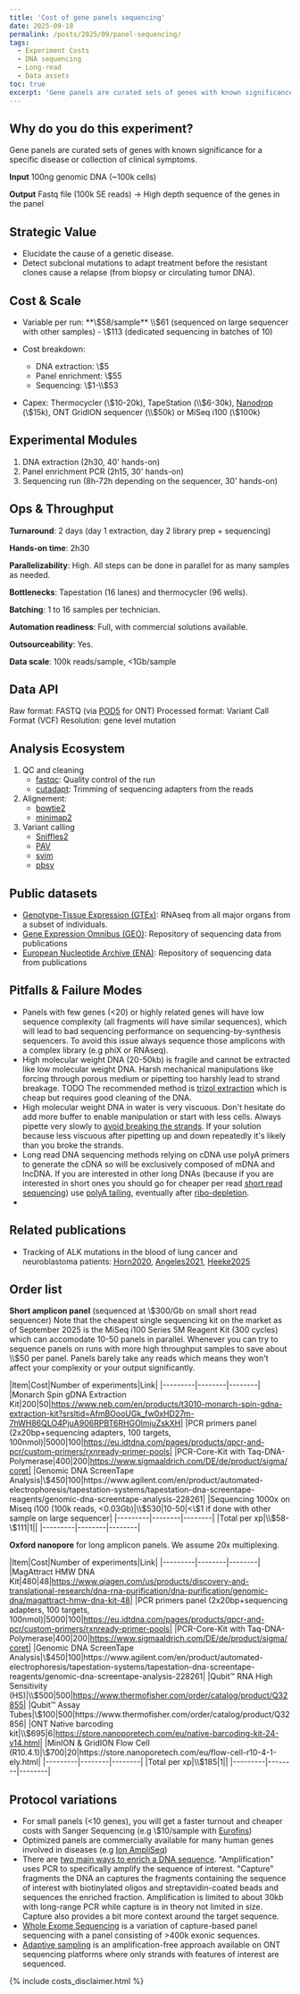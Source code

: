 ```yaml
---
title: 'Cost of gene panels sequencing'
date: 2025-09-18
permalink: /posts/2025/09/panel-sequencing/
tags:
  - Experiment Costs
  - DNA sequencing
  - Long-read
  - Data assets
toc: true
excerpt: 'Gene panels are curated sets of genes with known significance for a specific disease or collection of clinical symptoms that can help diagnose the disease.'
---
```


## Why do you do this experiment?

Gene panels are curated sets of genes with known significance for a specific disease or collection of clinical symptoms.

**Input** 100ng genomic DNA (~100k cells)

**Output** Fastq file (100k SE reads) -> High depth sequence of the genes in the panel

## Strategic Value

- Elucidate the cause of a genetic disease.
- Detect subclonal mutations to adapt treatment before the resistant clones cause a relapse (from biopsy or circulating tumor DNA).

## Cost & Scale

- Variable per run: **\\$58/sample** \\$61 (sequenced on large sequencer with other samples) - \\$113 (dedicated sequencing in batches of 10)
- Cost breakdown:
    + DNA extraction: \\$5
    + Panel enrichment: \\$55
    + Sequencing: \\$1-\\$53

- Capex: Thermocycler (\\$10-20k), TapeStation (\\$6-30k), [Nanodrop](https://www.thermofisher.com/fr/fr/home/industrial/spectroscopy-elemental-isotope-analysis/molecular-spectroscopy/uv-vis-spectrophotometry/instruments/nanodrop.html) (\\$15k), ONT GridION sequencer (\\$50k) or MiSeq i100 (\\$100k)

## Experimental Modules

1. DNA extraction (2h30, 40' hands-on)
2. Panel enrichment PCR (2h15, 30' hands-on)
3. Sequencing run (8h-72h depending on the sequencer, 30' hands-on)

## Ops & Throughput

**Turnaround**: 2 days (day 1 extraction, day 2 library prep + sequencing)

**Hands-on time**: 2h30

**Parallelizability**: High. All steps can be done in parallel for as many samples as needed.

**Bottlenecks**: Tapestation (16 lanes) and thermocycler (96 wells).

**Batching**: 1 to 16 samples per technician.

**Automation readiness**: Full, with commercial solutions available.

**Outsourceability**: Yes.

**Data scale**: 100k reads/sample, <1Gb/sample

## Data API
Raw format: FASTQ (via [POD5](https://github.com/nanoporetech/pod5-file-format) for ONT)
Processed format: Variant Call Format (VCF)
Resolution: gene level mutation

## Analysis Ecosystem

1. QC and cleaning
    - [fastqc](https://www.bioinformatics.babraham.ac.uk/projects/fastqc/): Quality control of the run
    - [cutadapt](https://cutadapt.readthedocs.io/en/stable/): Trimming of sequencing adapters from the reads
2. Alignement:
    - [bowtie2](https://bowtie-bio.sourceforge.net/bowtie2/index.shtml)
    - [minimap2](https://github.com/lh3/minimap2)
3. Variant calling
    - [Sniffles2](https://github.com/fritzsedlazeck/Sniffles)
    - [PAV](https://github.com/EichlerLab/pav)
    - [svim](https://github.com/eldariont/svim)
    - [pbsv](https://github.com/PacificBiosciences/pbsv)

## Public datasets

- [Genotype-Tissue Expression (GTEx)](https://gtexportal.org/home/downloads/adult-gtex/long_read_data): RNAseq from all major organs from a subset of individuals.
- [Gene Expression Omnibus (GEO)](https://www.ncbi.nlm.nih.gov/geo/): Repository of sequencing data from publications
- [European Nucleotide Archive (ENA)](https://www.ebi.ac.uk/ena/browser/home): Repository of sequencing data from publications

## Pitfalls & Failure Modes

- Panels with few genes (<20) or highly related genes will have low sequence complexity (all fragments will have similar sequences), which will lead to bad sequencing performance on sequencing-by-synthesis sequencers. To avoid this issue always sequence those amplicons with a complex library (e.g phiX or RNAseq).
- High molecular weight DNA (20-50kb) is fragile and cannot be extracted like low molecular weight DNA. Harsh mechanical manipulations like forcing through porous medium or pipetting too harshly lead to strand breakage.
TODO The recommended method is [trizol extraction](https://nanoporetech.com/document/extraction-method/rna-human-cells) which is cheap but requires good cleaning of the DNA.
- High molecular weight DNA in water is very viscuous. Don't hesitate do add more buffer to enable manipulation or start with less cells. Always pipette very slowly to [avoid breaking the strands](https://www.qiagen.com/us/applications/molecular-biology-research/hmw-dna). If your solution because less viscuous after pipetting up and down repeatedly it's likely than you broke the strands.
- Long read DNA sequencing methods relying on cDNA use polyA primers to generate the cDNA so will be exclusively composed of mDNA and lncDNA. If you are interested in other long DNAs (because if you are interested in short ones you should go for cheaper per read [short read sequencing](/posts/2025/09/short-read-sequencing)) use [polyA tailing](https://www.neb.com/en/protocols/2014/08/13/poly-a-tailing-of-rna-using-e-coli-poly-a-polymerase-neb-m0276), eventually after [ribo-depletion](https://www.neb.com/en/products/e6310-nebnext-rrna-depletion-kit-human-mouse-rat).
-

## Related publications

- Tracking of ALK mutations in the blood of lung cancer and neuroblastoma patients: [Horn2020](https://pmc.ncbi.nlm.nih.gov/articles/PMC6823161/), [Angeles2021](https://pmc.ncbi.nlm.nih.gov/articles/PMC8651695/), [Heeke2025](https://www.jtocrr.org/article/S2666-3643(25)00011-6/fulltext)

## Order list

**Short amplicon panel** (sequenced at \\$300/Gb on small short read sequencer)
Note that the cheapest single sequencing kit on the market as of September 2025 is the MiSeq i100 Series 5M Reagent Kit (300 cycles) which can accomodate 10-50 panels in parallel.
Whenever you can try to sequence panels on runs with more high throughput samples to save about \\$50 per panel. Panels barely take any reads which means they won't affect your complexity or your output significantly.

|Item|Cost|Number of experiments|Link|
|---------|--------|--------|
|Monarch Spin gDNA Extraction Kit|200|50|https://www.neb.com/en/products/t3010-monarch-spin-gdna-extraction-kit?srsltid=AfmBOooUGk_fw0xHD27m-7hWH86QLO4PjuA906RPBT6RHGOlmjuZskXH|
|PCR primers panel (2x20bp+sequencing adapters, 100 targets, 100nmol)|5000|100|https://eu.idtdna.com/pages/products/qpcr-and-pcr/custom-primers/rxnready-primer-pools|
|PCR-Core-Kit with Taq-DNA-Polymerase|400|200|https://www.sigmaaldrich.com/DE/de/product/sigma/coret|
|Genomic DNA ScreenTape Analysis|\\$450|100|https://www.agilent.com/en/product/automated-electrophoresis/tapestation-systems/tapestation-dna-screentape-reagents/genomic-dna-screentape-analysis-228261|
|Sequencing 1000x on Miseq i100 (100k reads, <0.03Gb)|\\$530|10-50|<\\$1 if done with other sample on large sequencer|
|---------|--------|--------|
|Total per xp|\\$58-\\$111|1||
|---------|--------|--------|

**Oxford nanopore** for long amplicon panels. We assume 20x multiplexing.

|Item|Cost|Number of experiments|Link|
|---------|--------|--------|
|MagAttract HMW DNA Kit|480|48|https://www.qiagen.com/us/products/discovery-and-translational-research/dna-rna-purification/dna-purification/genomic-dna/magattract-hmw-dna-kit-48|
|PCR primers panel (2x20bp+sequencing adapters, 100 targets, 100nmol)|5000|100|https://eu.idtdna.com/pages/products/qpcr-and-pcr/custom-primers/rxnready-primer-pools|
|PCR-Core-Kit with Taq-DNA-Polymerase|400|200|https://www.sigmaaldrich.com/DE/de/product/sigma/coret|
|Genomic DNA ScreenTape Analysis|\\$450|100|https://www.agilent.com/en/product/automated-electrophoresis/tapestation-systems/tapestation-dna-screentape-reagents/genomic-dna-screentape-analysis-228261|
|Qubit™ RNA High Sensitivity (HS)|\\$500|500|https://www.thermofisher.com/order/catalog/product/Q32855|
|Qubit™ Assay Tubes|\\$100|500|https://www.thermofisher.com/order/catalog/product/Q32856|
|ONT Native barcoding kit|\\$695|6|https://store.nanoporetech.com/eu/native-barcoding-kit-24-v14.html|
|MinION & GridION Flow Cell (R10.4.1)|\\$700|20|https://store.nanoporetech.com/eu/flow-cell-r10-4-1-ely.html|
|---------|--------|--------|
|Total per xp|\\$185|1||
|---------|--------|--------|
<!--
Monarch® HMW DNA Extraction Kit for Tissue|500|50|https://www.neb.com/en/products/t3060-monarch-hmw-dna-extraction-kit-for-tissue|
|ONT Ligation Sequencing Kit|600|6|https://store.nanoporetech.com/eu/ligation-sequencing-kit-v14.html|
-->

## Protocol variations

- For small panels (<10 genes), you will get a faster turnout and cheaper costs with Sanger Sequencing (e.g \\$10/sample with [Eurofins](https://eurofinsgenomics.com/en/products/dna-sequencing/sanger-sequencing/))
- Optimized panels are commercially available for many human genes involved in diseases (e.g [Ion AmpliSeq](https://www.thermofisher.com/fr/fr/home/life-science/sequencing/next-generation-sequencing/ion-torrent-next-generation-sequencing-workflow/ion-torrent-next-generation-sequencing-select-targets/ampliseq-target-selection/ion-ampliseq-on-demand-panels-targeted-sequencing.html))
- There are [two main ways to enrich a DNA sequence](https://www.illumina.com/techniques/sequencing/dna-sequencing/targeted-resequencing/targeted-panels.html). "Amplification" uses PCR to specifically amplify the sequence of interest. "Capture" fragments the DNA an captures the fragments containing the sequence of interest with biotinylated oligos and streptavidin-coated beads and sequences the enriched fraction. Amplification is limited to about 30kb with long-range PCR while capture is in theory not limited in size. Capture also provides a bit more context around the target sequence.
- [Whole Exome Sequencing](TODO) is a variation of capture-based panel sequencing with a panel consisting of >400k exonic sequences.
- [Adaptive sampling](https://a.storyblok.com/f/196663/x/adc22701be/gs_1089-en-_v3_28feb2025_digital.pdf) is an amplification-free approach available on ONT sequencing platforms where only strands with features of interest are sequenced.

{% include costs_disclaimer.html %}
